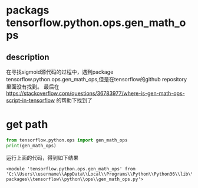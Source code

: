 # packags tensorflow.python.ops.gen_math_ops
## description
在寻找sigmoid源代码的过程中，遇到package tensorflow.python.ops.gen_math_ops,但是在tensorflow的github repository里面没有找到。
最后在 https://stackoverflow.com/questions/36783977/where-is-gen-math-ops-script-in-tensorflow 的帮助下找到了

# get path
```python
from tensorflow.python.ops import gen_math_ops
print(gen_math_ops)
```
运行上面的代码，得到如下结果
```
<module 'tensorflow.python.ops.gen_math_ops' from 'C:\\Users\\username\\AppData\\Local\\Programs\\Python\\Python36\\lib\\site-packages\\tensorflow\\python\\ops\\gen_math_ops.py'>
```


